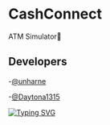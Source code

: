 # CashConnect
ATM Simulator🏧

## Developers

-[@unharne](https://github.com/unharne)

-[@Daytona1315](https://github.com/Daytona1315)

[![Typing SVG](https://readme-typing-svg.herokuapp.com?color=%2336BCF&lines=by+Star+Genius)](https://git.io/typing-svg)